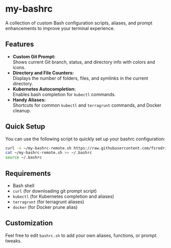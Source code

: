 # my-bashrc

A collection of custom Bash configuration scripts, aliases, and prompt enhancements to improve your terminal experience.

## Features

- **Custom Git Prompt:**  
  Shows current Git branch, status, and directory info with colors and icons.
- **Directory and File Counters:**  
  Displays the number of folders, files, and symlinks in the current directory.
- **Kubernetes Autocompletion:**  
  Enables bash completion for `kubectl` commands.
- **Handy Aliases:**  
  Shortcuts for common `kubectl` and `terragrunt` commands, and Docker cleanup.

## Quick Setup

You can use the following script to quickly set up your bashrc configuration:

```bash
curl -o ~/my-bashrc-remote.sh https://raw.githubusercontent.com/fsrodriguezm/my-bashrc/refs/heads/main/bashrc.sh
cat ~/my-bashrc-remote.sh >> ~/.bashrc
source ~/.bashrc
```

## Requirements

- Bash shell
- `curl` (for downloading git prompt script)
- `kubectl` (for Kubernetes completion and aliases)
- `terragrunt` (for terragrunt aliases)
- `docker` (for Docker prune alias)

## Customization

Feel free to edit `bashrc.sh` to add your own aliases, functions, or prompt tweaks.